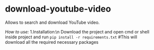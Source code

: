 # download-youtube-video
Allows to search and download YouTube video.

*How to use:*
1.Installation:\n
  Download the project and open cmd or shell inside project and run 
  `pip install -r requirements.txt` #This will download all the required necessary packages
